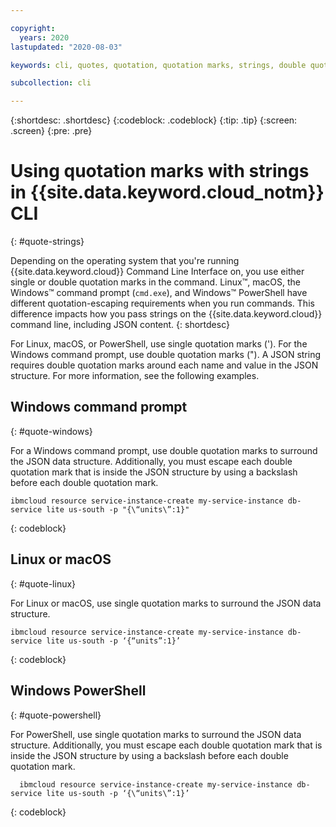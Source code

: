 ```yaml
---

copyright:
  years: 2020
lastupdated: "2020-08-03"

keywords: cli, quotes, quotation, quotation marks, strings, double quotation mark, single quotation mark, double quote, single quote, json, string

subcollection: cli

---
```


{:shortdesc: .shortdesc}
{:codeblock: .codeblock}
{:tip: .tip}
{:screen: .screen}
{:pre: .pre}

# Using quotation marks with strings in {{site.data.keyword.cloud_notm}} CLI
{: #quote-strings}

Depending on the operating system that you're running {{site.data.keyword.cloud}} Command Line Interface on, you use either single or double quotation marks in the command. Linux&trade;, macOS, the Windows&trade; command prompt (`cmd.exe`), and Windows&trade; PowerShell have different quotation-escaping requirements when you run commands. This difference impacts how you pass strings on the {{site.data.keyword.cloud}} command line, including JSON content.
{: shortdesc}

For Linux, macOS, or PowerShell, use single quotation marks ('). For the Windows command prompt, use double quotation marks ("). A JSON string requires double quotation marks around each name and value in the JSON structure. For more information, see the following examples.

## Windows command prompt
{: #quote-windows}

For a Windows command prompt, use double quotation marks to surround the JSON data structure. Additionally, you must escape each double quotation mark that is inside the JSON structure by using a backslash before each double quotation mark.

```
ibmcloud resource service-instance-create my-service-instance db-service lite us-south -p "{\“units\”:1}"
```
{: codeblock}

## Linux or macOS
{: #quote-linux}

For Linux or macOS, use single quotation marks to surround the JSON data structure.

```
ibmcloud resource service-instance-create my-service-instance db-service lite us-south -p ‘{“units”:1}’
```
{: codeblock}

## Windows PowerShell
{: #quote-powershell}

For PowerShell, use single quotation marks to surround the JSON data structure. Additionally, you must escape each double quotation mark that is inside the JSON structure by using a backslash before each double quotation mark.

```
  ibmcloud resource service-instance-create my-service-instance db-service lite us-south -p ‘{\“units\”:1}’
```
{: codeblock}
